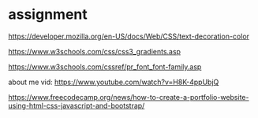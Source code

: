 # assignment
https://developer.mozilla.org/en-US/docs/Web/CSS/text-decoration-color

https://www.w3schools.com/css/css3_gradients.asp

https://www.w3schools.com/cssref/pr_font_font-family.asp

about me vid: https://www.youtube.com/watch?v=H8K-4ppUbjQ

https://www.freecodecamp.org/news/how-to-create-a-portfolio-website-using-html-css-javascript-and-bootstrap/
